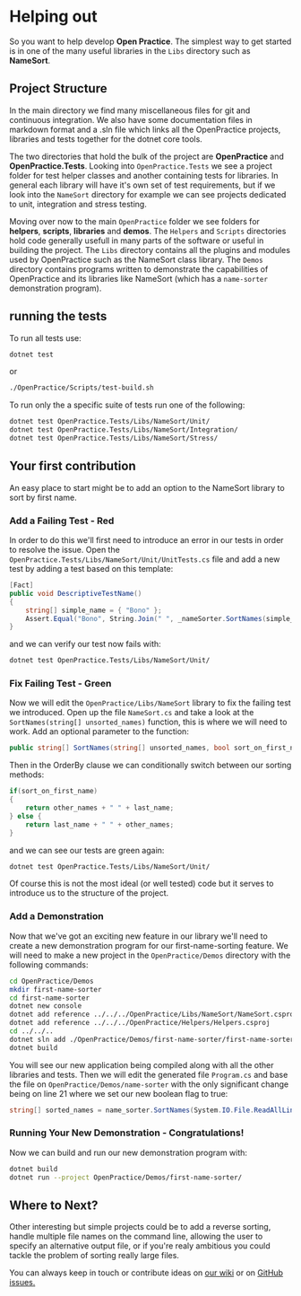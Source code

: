 
# Helping out

So you want to help develop **Open Practice**. The simplest way to get started is in one of the many useful libraries in the ```Libs``` directory such as **NameSort**.


## Project Structure

In the main directory we find many miscellaneous files for git and continuous integration. We also have some documentation files in markdown format and a .sln file which links all the OpenPractice projects, libraries and tests together for the dotnet core tools.

The two directories that hold the bulk of the project are **OpenPractice** and **OpenPractice.Tests**. Looking into ```OpenPractice.Tests``` we see a project folder for test helper classes and another containing tests for libraries. In general each library will have it's own set of test requirements, but if we look into the ```NameSort``` directory for example we can see projects dedicated to unit, integration and stress testing.

Moving over now to the main ```OpenPractice``` folder we see folders for **helpers**, **scripts**, **libraries** and **demos**. The ```Helpers``` and ```Scripts``` directories hold code generally usefull in many parts of the software or useful in building the project. The ```Libs``` directory contains all the plugins and modules used by OpenPractice such as the NameSort class library. The ```Demos``` directory contains programs written to demonstrate the capabilities of OpenPractice and its libraries like NameSort (which has a ```name-sorter``` demonstration program).


## running the tests

To run all tests use:

```sh
dotnet test
```

or

```sh
./OpenPractice/Scripts/test-build.sh
```

To run only the a specific suite of tests run one of the following:

```sh
dotnet test OpenPractice.Tests/Libs/NameSort/Unit/
dotnet test OpenPractice.Tests/Libs/NameSort/Integration/
dotnet test OpenPractice.Tests/Libs/NameSort/Stress/
```

## Your first contribution

An easy place to start might be to add an option to the NameSort library to sort by first name.

### Add a Failing Test - Red

In order to do this we'll first need to introduce an error in our tests in order to resolve the issue. Open the ```OpenPractice.Tests/Libs/NameSort/Unit/UnitTests.cs``` file and add a new test by adding a test based on this template:

```csharp
[Fact]
public void DescriptiveTestName()
{
    string[] simple_name = { "Bono" };
    Assert.Equal("Bono", String.Join(" ", _nameSorter.SortNames(simple_name, true)));
}
```

and we can verify our test now fails with:

```sh
dotnet test OpenPractice.Tests/Libs/NameSort/Unit/
```

### Fix Failing Test - Green

Now we will edit the ```OpenPractice/Libs/NameSort``` library to fix the failing test we introduced. Open up the file ```NameSort.cs``` and take a look at the ```SortNames(string[] unsorted_names)``` function, this is where we will need to work. Add an optional parameter to the function:

```csharp
public string[] SortNames(string[] unsorted_names, bool sort_on_first_name = false)
```

Then in the OrderBy clause we can conditionally switch between our sorting methods:

```csharp
if(sort_on_first_name)
{
    return other_names + " " + last_name;
} else {
    return last_name + " " + other_names;
}
```

and we can see our tests are green again:

```sh
dotnet test OpenPractice.Tests/Libs/NameSort/Unit/
```

Of course this is not the most ideal (or well tested) code but it serves to introduce us to the structure of the project.

### Add a Demonstration

Now that we've got an exciting new feature in our library we'll need to create a new demonstration program for our first-name-sorting feature. We will need to make a new project in the ```OpenPractice/Demos``` directory with the following commands:

```sh
cd OpenPractice/Demos
mkdir first-name-sorter
cd first-name-sorter
dotnet new console
dotnet add reference ../../../OpenPractice/Libs/NameSort/NameSort.csproj
dotnet add reference ../../../OpenPractice/Helpers/Helpers.csproj
cd ../../..
dotnet sln add ./OpenPractice/Demos/first-name-sorter/first-name-sorter.csproj
dotnet build
```

You will see our new application being compiled along with all the other libraries and tests. Then we will edit the generated file ```Program.cs``` and base the file on ```OpenPractice/Demos/name-sorter``` with the only significant change being on line 21 where we set our new boolean flag to true:

```csharp
string[] sorted_names = name_sorter.SortNames(System.IO.File.ReadAllLines(args[0]), true);
```

### Running Your New Demonstration - Congratulations!

Now we can build and run our new demonstration program with:

```sh
dotnet build
dotnet run --project OpenPractice/Demos/first-name-sorter/
```

## Where to Next?

Other interesting but simple projects could be to add a reverse sorting, handle multiple file names on the command line, allowing the user to specify an alternative output file, or if you're realy ambitious you could tackle the problem of sorting really large files.

You can always keep in touch or contribute ideas on [our wiki](https://github.com/PuZZleDucK/NameSorterAssessment/wiki) or on [GitHub issues.](https://github.com/PuZZleDucK/NameSorterAssessment/issues)
